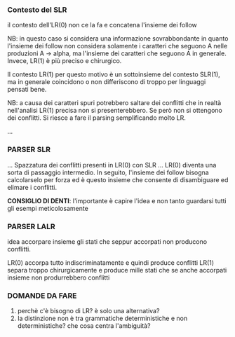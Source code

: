 ### Contesto del SLR 
il contesto dell'LR(0) non ce la fa e concatena l'insieme dei follow

NB: in questo caso si considera una informazione sovrabbondante in quanto l'insieme dei follow non considera solamente i caratteri che seguono A nelle produzioni A -> alpha, ma l'insieme dei caratteri che seguono A in generale. Invece, LR(1) è più preciso e chirurgico.

Il contesto LR(1) per questo motivo è un sottoinsieme del contesto SLR(1), ma in generale coincidono o non differiscono di troppo per linguaggi pensati bene.

NB: a causa dei caratteri spuri potrebbero saltare dei conflitti che in realtà nell'analisi LR(1) precisa non si presenterebbero. Se però non si ottengono dei conflitti. Si riesce a fare il parsing semplificando molto LR.

...


### PARSER SLR
... Spazzatura dei conflitti presenti in LR(0) con SLR ...
LR(0) diventa una sorta di passaggio intermedio. In seguito, l'insieme dei follow bisogna calcolarselo per forza ed è questo insieme che consente di disambiguare ed elimare i conflitti.

__CONSIGLIO DI DENTI__: l'importante è capire l'idea e non tanto guardarsi tutti gli esempi meticolosamente

### PARSER LALR
idea accorpare insieme gli stati che seppur accorpati non producono conflitti. 

LR(0) accorpa tutto indiscriminatamente e quindi produce conflitti
LR(1) separa troppo chirurgicamente e produce mille stati che se anche accorpati insieme non produrrebbero conflitti 


### DOMANDE DA FARE
1) perchè c'è bisogno di LR? è solo una alternativa? 
2) la distinzione non è tra grammatiche deterministiche e non deterministiche? che cosa centra l'ambiguità?